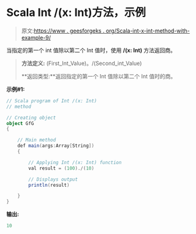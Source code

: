 # Scala Int /(x: Int)方法，示例

> 原文:[https://www . geesforgeks . org/Scala-int-x-int-method-with-example-9/](https://www.geeksforgeeks.org/scala-int-x-int-method-with-example-9/)

当指定的第一个 int 值除以第二个 Int 值时，使用 **/(x: Int)** 方法返回商。

> **方法定义:** (First_Int_Value)。/(Second_int_Value)
> 
> **返回类型:**返回指定的第一个 Int 值除以第二个 Int 值时的商。

**示例#1:**

```scala
// Scala program of Int /(x: Int)
// method

// Creating object
object GfG
{ 

    // Main method
    def main(args:Array[String])
    {

        // Applying Int /(x: Int) function
        val result = (100)./(10)

        // Displays output
        println(result)

    }
} 
```

**输出:**

```scala
10

```